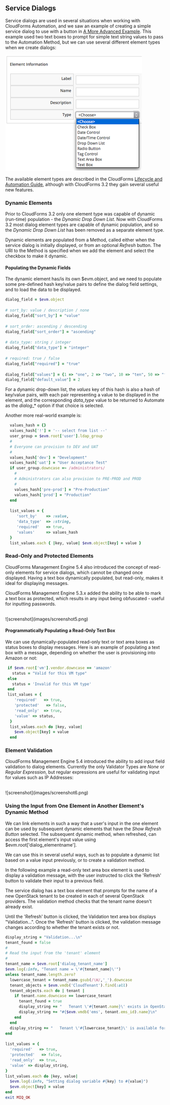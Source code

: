 ## Service Dialogs

Service dialogs are used in several situations when working with CloudForms Automation, and we saw an example of creating a simple service dialog to use with a button in [A More Advanced Example](../chapter5/a_more_advanced_example.md). This example used two text boxes to prompt for simple text string values to pass to the Automation Method, but we can use several different element types when we create dialogs:

![screenshot](images/screenshot3.png)

The available element types are described in the CloudForms [Lifecycle and Automation Guide](https://access.redhat.com/documentation/en-US/Red_Hat_CloudForms/3.2/html-single/Lifecycle_and_Automation_Guide/index.html#sect-Service_Dialogs), although with CloudForms 3.2 they gain several useful new features.

### Dynamic Elements

Prior to CloudForms 3.2 only one element type was capable of dynamic (run-time) population - the _Dynamic Drop Down List_. Now with CloudForms 3.2 most dialog element types are capable of dynamic population, and so the _Dynamic Drop Down List_ has been removed as a separate element type.

Dynamic elements are populated from a Method, called either when the service dialog is initially displayed, or from an optional _Refresh_ button. The URI to the Method is specified when we add the element and select the checkbox to make it dynamic.

#### Populating the Dynamic Fields

The dynamic element has/is its own $evm.object, and we need to populate some pre-defined hash key/value pairs to define the dialog field settings, and to load the data to be displayed. 

```ruby
dialog_field = $evm.object

# sort_by: value / description / none
dialog_field["sort_by"] = "value"

# sort_order: ascending / descending
dialog_field["sort_order"] = "ascending"

# data_type: string / integer
dialog_field["data_type"] = "integer"

# required: true / false
dialog_field["required"] = "true"

dialog_field["values"] = {1 => "one", 2 => "two", 10 => "ten", 50 => "fifty"}
dialog_field["default_value"] = 2
```

For a dynamic drop-down list, the _values_ key of this hash is also a hash of key/value pairs, with each pair representing a value to be displayed in the element, and the corresponding _data\_type_ value to be returned to Automate as the _dialog__* option if that choice is selected.

Another more real-world example is:

```ruby
  values_hash = {}
  values_hash['!'] = '-- select from list --'
  user_group = $evm.root['user'].ldap_group
  #
  # Everyone can provision to DEV and UAT
  #
  values_hash['dev'] = "Development"
  values_hash['uat'] = "User Acceptance Test"
  if user_group.downcase =~ /administrators/
    #
    # Administrators can also provision to PRE-PROD and PROD
    #
    values_hash['pre-prod'] = "Pre-Production"
    values_hash['prod'] = "Production"
  end

  list_values = {
     'sort_by'    => :value,
     'data_type'  => :string,
     'required'   => true,
     'values'     => values_hash
  }
  list_values.each { |key, value| $evm.object[key] = value }
```

### Read-Only and Protected Elements

CloudForms Management Engine 5.4 also introduced the concept of read-only elements for service dialogs, which cannot be changed once displayed. Having a text box dynamically populated, but read-only, makes it ideal for displaying messages.

CloudForms Management Engine 5.3.x added the ability to be able to mark a text box as protected, which results in any input being obfuscated - useful for inputting passwords.

<br>
![screenshot](images/screenshot5.png)

#### Programmatically Populating a Read-Only Text Box

We can use dynamically-populated read-only text or text area boxes as status boxes to display messages. Here is an example of populating a text box with a message, depending on whether the user is provisioning into Amazon or not:

```ruby
 if $evm.root['vm'].vendor.downcase == 'amazon' 
   status = "Valid for this VM type"
 else
   status = 'Invalid for this VM type'
 end
 list_values = {
    'required'   => true,
    'protected'   => false,
    'read_only'  => true,
    'value' => status,
  }
  list_values.each do |key, value| 
    $evm.object[key] = value
  end
```

### Element Validation

CloudForms Management Engine 5.4 introduced the ability to add input field validation to dialog elements. Currently the only Validator Types are _None_ or  _Regular Expression_, but regular expressions are useful for validating input for values such as IP Addresses:

<br>
![screenshot](images/screenshot6.png)

### Using the Input from One Element in Another Element's Dynamic Method

We can link elements in such a way that a user's input in the one element can be used by subsequent dynamic elements that have the _Show Refresh Button_ selected. The subsequent dynamic method, when refreshed, can access the first element's input value using $evm.root['dialog\_elementname'].

We can use this in several useful ways, such as to populate a dynamic list based on a value input previously, or to create a validation method.

In the following example a read-only text area box element is used to display a validation message, with the user instructed to click the 'Refresh' button to validate their input to a previous field.

The service dialog has a text box element that prompts for the name of a new OpenStack tenant to be created in each of several OpenStack providers. The validation method checks that the tenant name doesn't already exist.

Until the 'Refresh' button is clicked, the Validation text area box displays "Validation...". Once the 'Refresh' button is clicked, the validation message changes according to whether the tenant exists or not.


```ruby
display_string = "Validation...\n"
tenant_found = false
#
# Read the input from the 'tenant' element
#
tenant_name = $evm.root['dialog_tenant_name']
$evm.log(:info, "Tenant name = \'#{tenant_name}\'")
unless tenant_name.length.zero?
  lowercase_tenant = tenant_name.gsub(/\W/,'_').downcase
  tenant_objects = $evm.vmdb('CloudTenant').find(:all)
  tenant_objects.each do | tenant |
    if tenant.name.downcase == lowercase_tenant
      tenant_found = true
      display_string += "   Tenant \'#{tenant.name}\' exists in OpenStack Provider: " 
      display_string += "#{$evm.vmdb('ems', tenant.ems_id).name}\n"
    end
  end
  display_string += "   Tenant \'#{lowercase_tenant}\' is available for use" unless tenant_found
end

list_values = {
  'required'   => true,
  'protected'   => false,
  'read_only'  => true,
  'value' => display_string,
}
list_values.each do |key, value| 
  $evm.log(:info, "Setting dialog variable #{key} to #{value}")
  $evm.object[key] = value
end
exit MIQ_OK
```

